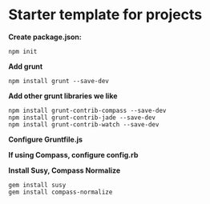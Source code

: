 # Starter template for projects

**Create package.json:**
```
npm init
```

**Add grunt**
```
npm install grunt --save-dev
```

**Add other grunt libraries we like**
```
npm install grunt-contrib-compass --save-dev
npm install grunt-contrib-jade --save-dev
npm install grunt-contrib-watch --save-dev
```

**Configure Gruntfile.js**

**If using Compass, configure config.rb**

**Install Susy, Compass Normalize**
```
gem install susy
gem install compass-normalize
```
